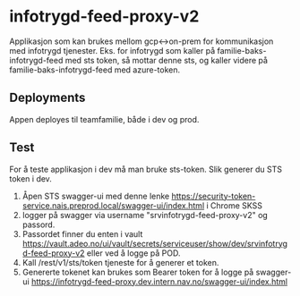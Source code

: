 # infotrygd-feed-proxy-v2

Applikasjon som kan brukes mellom gcp<->on-prem for kommunikasjon med infotrygd tjenester. Eks. for infotrygd som kaller 
på familie-baks-infotrygd-feed med sts token, så mottar denne sts, og kaller videre på familie-baks-infotrygd-feed med
azure-token.

## Deployments
Appen deployes til teamfamilie, både i dev og prod.

## Test
For å teste applikasjon i dev må man bruke sts-token. Slik generer du STS token i dev.
1. Åpen STS swagger-ui med denne lenke 
https://security-token-service.nais.preprod.local/swagger-ui/index.html i Chrome SKSS
2. logger på swagger via username "srvinfotrygd-feed-proxy-v2" og passord. 
3. Passordet finner du enten i vault 
https://vault.adeo.no/ui/vault/secrets/serviceuser/show/dev/srvinfotrygd-feed-proxy-v2 
eller ved å logge på POD.
4. Kall /rest/v1/sts/token tjeneste for å generer et token.
5. Genererte tokenet kan brukes som Bearer token for å logge på swagger-ui 
https://infotrygd-feed-proxy.dev.intern.nav.no/swagger-ui/index.html